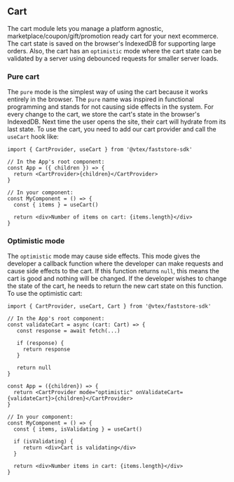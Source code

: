 ## Cart

The cart module lets you manage a platform agnostic, marketplace/coupon/gift/promotion ready cart for your next ecommerce. The cart state is saved on the browser's IndexedDB for supporting large orders. Also, the cart has an `optimistic` mode where the cart state can be validated by a server using debounced requests for smaller server loads.

### Pure cart

The `pure` mode is the simplest way of using the cart because it works entirely in the browser. The `pure` name was inspired in functional programming and stands for not causing side effects in the system. For every change to the cart, we store the cart's state in the browser's IndexedDB. Next time the user opens the site, their cart will hydrate from its last state.
To use the cart, you need to add our cart provider and call the `useCart` hook like:

```tsx
import { CartProvider, useCart } from '@vtex/faststore-sdk'

// In the App's root component:
const App = ({ children }) => {
  return <CartProvider>{children}</CartProvider>
}

// In your component:
const MyComponent = () => {
  const { items } = useCart()

  return <div>Number of items on cart: {items.length}</div>
}
```

### Optimistic mode

The `optimistic` mode may cause side effects. This mode gives the developer a callback function where the developer can make requests and cause side effects to the cart. If this function returns `null`, this means the cart is good and nothing will be changed. If the developer wishes to change the state of the cart, he needs to return the new cart state on this function.
To use the optimistic cart:

```tsx
import { CartProvider, useCart, Cart } from '@vtex/faststore-sdk'

// In the App's root component:
const validateCart = async (cart: Cart) => {
   const response = await fetch(...)

   if (response) {
     return response
   }

   return null
}

const App = ({children}) => {
  return <CartProvider mode="optimistic" onValidateCart={validateCart}>{children}</CartProvider>
}

// In your component:
const MyComponent = () => {
  const { items, isValidating } = useCart()

  if (isValidating) {
     return <div>Cart is validating</div>
  }

  return <div>Number items in cart: {items.length}</div>
}
```
